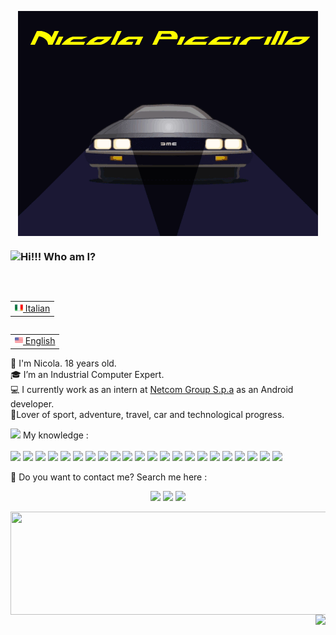 <p align="center">
<img src="Apocalixs-Nick/img/delorean_name.gif" align="center"> </p>
<p>
<h3> <img src="https://camo.githubusercontent.com/90cb7943ff2732c20f4cdeec1338e3c793aca37896cadcf3fcd8275964e1d2d7/68747470733a2f2f656d6f6a69732e736c61636b6d6f6a69732e636f6d2f656d6f6a69732f696d616765732f313538383331353032342f383832332f68797065726b697474792e6769663f31353838333135303234" height="20">Hi!!! Who am I? </h3><br/>
<p align="right">
<table align="right">
 <tr><td><a href="Apocalixs-Nick/README_it.md"><img src="Apocalixs-Nick/img/it-flag.png" height="13"> Italian</a></td></tr>
</table>
<table align="right">
 <tr><td><a href="README.md"><img src="Apocalixs-Nick/img/us-flag.png" height="13"> English</a></td></tr>
</table>
<p>
  👨 I'm <bold>Nicola</bold>. 18 years old.<br/>
  🎓 I’m an Industrial Computer Expert.<br/>
  💻 I currently work as an intern at <a href="https://www.netcomgroup.eu/">Netcom Group S.p.a</a> as an Android developer.<br/>
  🌌Lover of sport, adventure, travel, car and technological progress.
</p>

  <p>
<img src="https://raw.githubusercontent.com/SP-XD/SP-XD/main/images/lightning.gif" height="13"> My knowledge : <br/><br/>
    <img src="https://img.shields.io/badge/-Github-181717?style=flat-square&logo=GitHub&logoColor=white"/>
    <img src="https://img.shields.io/badge/-Git-F44D27?style=flat-square&logo=Git&logoColor=white"/>
    <img src="https://img.shields.io/badge/-MySQL-F29111?style=flat-square&logo=MySQL&logoColor=white"/>
    <img src="https://img.shields.io/badge/-HTML5-E34F26?style=flat-square&logo=HTML5&logoColor=white"/>
    <img src="https://img.shields.io/badge/-CSS3-1572B6?style=flat-square&logo=CSS3&logoColor=white"/>
    <img src="https://img.shields.io/badge/-Google%20Cloud-4285F4?style=flat-square&logo=Google%20Cloud&logoColor=white"/>
    <img src="https://img.shields.io/badge/C%20LANGUAGE-0769AD.svg?&style=flat&logo=C&logoColor=white&color=blue"/> 
    <img src="https://img.shields.io/badge/KOTLIN-0095D5.svg?&style=flat&logo=kotlin&logoColor=white"/>
    <img src="https://img.shields.io/badge/ARDUINO-00979D.svg?&style=flat&logo=arduino&logoColor=white"/>
    <img src="https://img.shields.io/badge/JQUERY-0769AD.svg?&style=flat&logo=jquery&logoColor=white"/>
    <img src="https://img.shields.io/badge/PHP-777BB4.svg?&style=flat&logo=php&logoColor=white"/>
    <img src="https://camo.githubusercontent.com/f2ffb4b78b9aa9e39e511280def47fce6d9eae8daa2f60af369da49aa3baab33/68747470733a2f2f696d672e736869656c64732e696f2f62616467652f4a4156415343524950542d3332333333302e7376673f267374796c653d666c6174266c6f676f3d6a617661736372697074266c6f676f436f6c6f723d253233463744463145"/>
    <img src="https://camo.githubusercontent.com/7786728ecaff96d18374c3b3fa2e0288f0a829f48b7667a763692c7fea4d8a5e/68747470733a2f2f696d672e736869656c64732e696f2f62616467652f6a736f6e2d3545354335433f7374796c653d666c6174266c6f676f3d6a736f6e266c6f676f436f6c6f723d7768697465"/>
    <img src="https://camo.githubusercontent.com/d608638c431fa9f3a141db2e25ded1e7ab2bf1bf4d58359dc6fcfd2e463a33de/68747470733a2f2f696d672e736869656c64732e696f2f62616467652f4d4152494144422d3434373941312e7376673f267374796c653d666c6174266c6f676f3d6d617269616462266c6f676f436f6c6f723d7768697465"/>
    <img src="https://camo.githubusercontent.com/ca9eb12ccce06323fa52d799d8c4e2fc522662af88a7221067f8c65a8893a4ea/68747470733a2f2f696d672e736869656c64732e696f2f62616467652f475241444c452d3032333033412e7376673f267374796c653d666c6174266c6f676f3d677261646c65"/>
    <img src="https://img.shields.io/badge/ANDROID%20STUDIO-0769AD.svg?&style=flat&logo=androidStudio&logoColor=white&color=green"/>
    <img src="https://img.shields.io/badge/Java-0769AD.svg?&style=flat&logo=Java&logoColor=white&color=orange
"/>
<img src="https://camo.githubusercontent.com/de7f635a30a22fdd35113e19d8a25a41607653440abc6996b19c587df2dbaf81/68747470733a2f2f696d672e736869656c64732e696f2f62616467652f494e54454c4c494a2d3030303030302e7376673f267374796c653d666c6174266c6f676f3d696e74656c6c696a2d69646561"/>
    <img src="https://camo.githubusercontent.com/88a225aa02d9df9e5caf4f6b34f6e24848f7a4e47af50c920e4fb3ec1314f025/68747470733a2f2f696d672e736869656c64732e696f2f62616467652f2d5653436f64652d2532333030374143433f7374796c653d666c61742d737175617265266c6f676f3d76697375616c2d73747564696f2d636f6465"/>
    <img src="https://camo.githubusercontent.com/8701b4bd809549ff06fe4a2c3d71f5bf3d3c7dab7d69842f9244669725a7c7d3/68747470733a2f2f696d672e736869656c64732e696f2f62616467652f7375626c696d655f746578742d2532333537353735372e7376673f267374796c653d666c6174266c6f676f3d7375626c696d652d74657874266c6f676f436f6c6f723d696d706f7274616e74"/>
    <img src="https://camo.githubusercontent.com/e6e23929b59f0d903f97a4697f304f549be540b61a8283bc3d69aecfe5fdd8d4/68747470733a2f2f696d672e736869656c64732e696f2f62616467652f4c696e75782d4643433632343f7374796c653d666c6174266c6f676f3d6c696e7578266c6f676f436f6c6f723d626c61636b"/>
<img src="https://camo.githubusercontent.com/481f0a771a879111d1045582d090077e07981425c109aaed5fdd8a049078695a/68747470733a2f2f696d672e736869656c64732e696f2f62616467652f534352554d2d3644423333462e7376673f267374796c653d666c6174266c6f676f3d646464266c6f676f436f6c6f723d7768697465"/>
</p>

<p>
  📣 Do you want to contact me? Search me here :<br/>
<p align="center">
<a href="mailto:nicolapiccirillo04@gmail.com?subject=[GitHub]%20🔥%20Prise%20de%20contact&body=Bonjour%20Stan%2C%0A%0AJe%20viens%20vers%20toi%20aujourd%27hui%20apr%C3%A8s%20avoir%20vu%20ton%20profil%20GitHub%20pour%20..."><img src="https://img.shields.io/badge/e‑mail-D14836.svg?style=for-the-badge&logo=GMail&logoColor=white"/></a>
  <a href="https://www.instagram.com/nicola_piccirillo_04/"><img src="https://img.shields.io/badge/instagram-E4405F.svg?style=for-the-badge&logo=instagram&logoColor=white"/></a>
  <a href="https://www.linkedin.com/in/nicola-piccirillo-05a76b254"><img src="https://img.shields.io/badge/linkedin-0077B5.svg?style=for-the-badge&logo=linkedin&logoColor=white"/></a>
</p>
  <img align="left" width="6000" height="165" src="https://github-readme-stats.vercel.app/api?username=Apocalixs-Nick&show_icons=true&hide_border=true&line_height=20&title_color=f69673&icon_color=1b93c9&show_owner=true&theme=nightowl"/>

<p align="right">
<img src="https://komarev.com/ghpvc/?username=Apocalixs-Nick&style=plastic&label=Views"><img></p>
